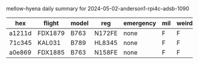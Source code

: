 mellow-hyena daily summary for 2024-05-02-anderson1-rpi4c-adsb-1090

|hex|flight|model|reg|emergency|mil|weirdo|
|--|--|--|--|--|--|--|
|a1211d|FDX1879|B763|N172FE|none|F|F|
|71c345|KAL031|B789|HL8345|none|F|F|
|a0e869|FDX1885|B763|N158FE|none|F|F|
